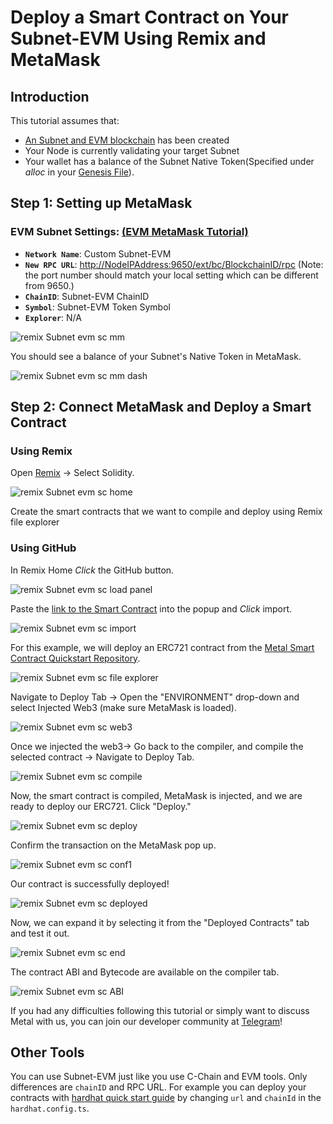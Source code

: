 # Deploy a Smart Contract on Your Subnet-EVM Using Remix and MetaMask

## Introduction

This tutorial assumes that:

- [An Subnet and EVM blockchain](./create-a-tahoe-subnet.md) has been created
- Your Node is currently validating your target Subnet
- Your wallet has a balance of the Subnet Native Token(Specified under _alloc_ in your [Genesis File](./customize-a-subnet.md#genesis)).

## Step 1: Setting up MetaMask

### **EVM Subnet Settings:** [(EVM MetaMask Tutorial)](./create-a-tahoe-subnet.md#connect-with-metamask)

- **`Network Name`**: Custom Subnet-EVM
- **`New RPC URL`**: <http://NodeIPAddress:9650/ext/bc/BlockchainID/rpc> (Note: the port number should
match your local setting which can be different from 9650.)
- **`ChainID`**: Subnet-EVM ChainID
- **`Symbol`**: Subnet-EVM Token Symbol
- **`Explorer`**: N/A

![remix Subnet evm sc mm](/img/remix-subnet-evm-sc-mm.png)

You should see a balance of your Subnet's Native Token in MetaMask.

![remix Subnet evm sc mm dash](/img/remix-subnet-evm-sc-mm-dash.png)

## Step 2: Connect MetaMask and Deploy a Smart Contract

### Using Remix

Open [Remix](https://remix.ethereum.org/) -&gt; Select Solidity.

![remix Subnet evm sc home](/img/remix-subnet-evm-sc-home.png)

Create the smart contracts that we want to compile and deploy using Remix file explorer

### Using GitHub

In Remix Home _Click_ the GitHub button.

![remix Subnet evm sc load panel](/img/remix-subnet-evm-sc-load-panel.png)

Paste the [link to the Smart Contract](https://github.com/MetalBlockchain/metal-smart-contract-quickstart/blob/main/contracts/NFT.sol)
into the popup and _Click_ import.

![remix Subnet evm sc import](/img/remix-subnet-evm-sc-import.png)

For this example, we will deploy an ERC721 contract from the [Metal Smart Contract Quickstart Repository](https://github.com/MetalBlockchain/metal-smart-contract-quickstart).

![remix Subnet evm sc file explorer](/img/remix-subnet-evm-sc-file-explorer.png)

Navigate to Deploy Tab -&gt; Open the "ENVIRONMENT" drop-down and select Injected Web3 (make sure
MetaMask is loaded).

![remix Subnet evm sc web3](/img/remix-subnet-evm-sc-web3.png)

Once we injected the web3-&gt; Go back to the compiler, and compile the selected contract -&gt;
Navigate to Deploy Tab.

![remix Subnet evm sc compile](/img/remix-subnet-evm-sc-compile.png)

Now, the smart contract is compiled, MetaMask is injected, and we are ready to deploy our ERC721.
Click "Deploy."

![remix Subnet evm sc deploy](/img/remix-subnet-evm-sc-deploy.png)

Confirm the transaction on the MetaMask pop up.

![remix Subnet evm sc conf1](/img/remix-subnet-evm-sc-conf1.png)

Our contract is successfully deployed!

![remix Subnet evm sc deployed](/img/remix-subnet-evm-sc-deployed.png)

Now, we can expand it by selecting it from the "Deployed Contracts" tab and test it out.

![remix Subnet evm sc end](/img/remix-subnet-evm-sc-end.png)

The contract ABI and Bytecode are available on the compiler tab.

![remix Subnet evm sc ABI](/img/remix-subnet-evm-sc-abi.png)

If you had any difficulties following this tutorial or simply want to discuss Metal with us, you
can join our developer community at [Telegram](https://t.me/metaldevelopers)!

## Other Tools

You can use Subnet-EVM just like you use C-Chain and EVM tools. Only differences are `chainID` and
RPC URL. For example you can deploy your contracts with
[hardhat quick start guide](../dapps/developer-toolchains/using-hardhat-with-the-metal-c-chain.md)
by changing `url` and `chainId` in the `hardhat.config.ts`.
